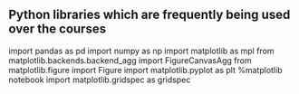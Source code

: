 ##  Python libraries which are frequently being used over the courses

import pandas as pd
import numpy as np
import matplotlib as mpl
from matplotlib.backends.backend_agg import FigureCanvasAgg
from matplotlib.figure import Figure
import matplotlib.pyplot as plt
%matplotlib notebook
import matplotlib.gridspec as gridspec

